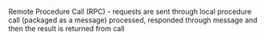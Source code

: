 
Remote Procedure Call (RPC) - requests are sent through local procedure call (packaged as a message) processed, responded through message and then the result is returned from call